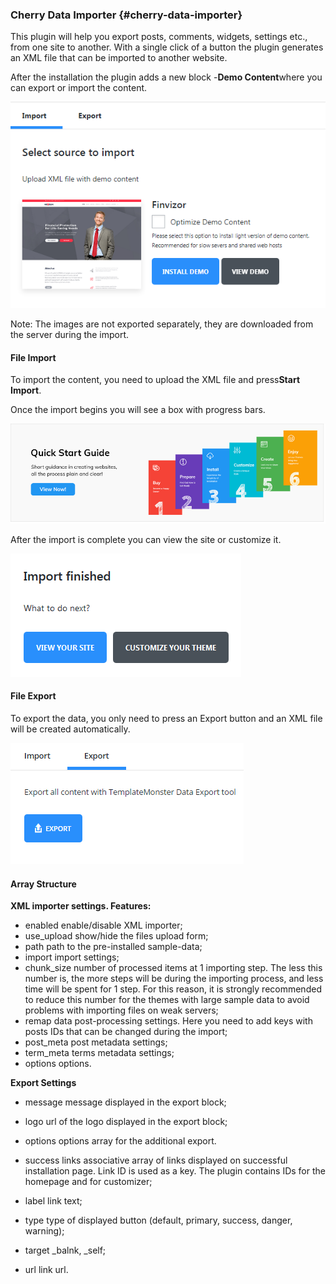 ### Cherry Data Importer {#cherry-data-importer}

This plugin will help you export posts, comments, widgets, settings etc., from one site to another. With a single click of a button the plugin generates an XML file that can be imported to another website.

After the installation the plugin adds a new block -**Demo Content**where you can export or import the content.

![](/assets/oiugfimport.png)



Note: The images are not exported separately, they are downloaded from the server during the import.

#### File Import

To import the content, you need to upload the XML file and press**Start Import**.

Once the import begins you will see a box with progress bars.

![](/assets/\import.png)

After the import is complete you can view the site or customize it.

![](/assets/limport.png)

#### File Export

To export the data, you only need to press an Export button and an XML file will be created automatically.

![](/assets/8520259import.png)

#### Array Structure

**XML importer settings. Features:**

* enabled
  enable/disable XML importer;
* use\_upload
  show/hide the files upload form;
* path
  path to the pre-installed sample-data;
* import
  import settings;
* chunk\_size
  number of processed items at 1 importing step. The less this number is, the more steps will be during the importing process, and less time will be spent for 1 step. For this reason, it is strongly recommended to reduce this number for the themes with large sample data to avoid problems with importing files on weak servers;
* remap
  data post-processing settings. Here you need to add keys with posts IDs that can be changed during the import;
* post\_meta
  post metadata settings;
* term\_meta
  terms metadata settings;
* options
  options.

**Export Settings**

* message
  message displayed in the export block;
* logo
  url of the logo displayed in the export block;
* options
  options array for the additional export.

* success links
  associative array of links displayed on successful installation page. Link ID is used as a key. The plugin contains IDs for the homepage and for customizer;
* label
  link text;
* type
  type of displayed button \(default, primary, success, danger, warning\);
* target
  \_balnk, \_self;
* url
  link url.







